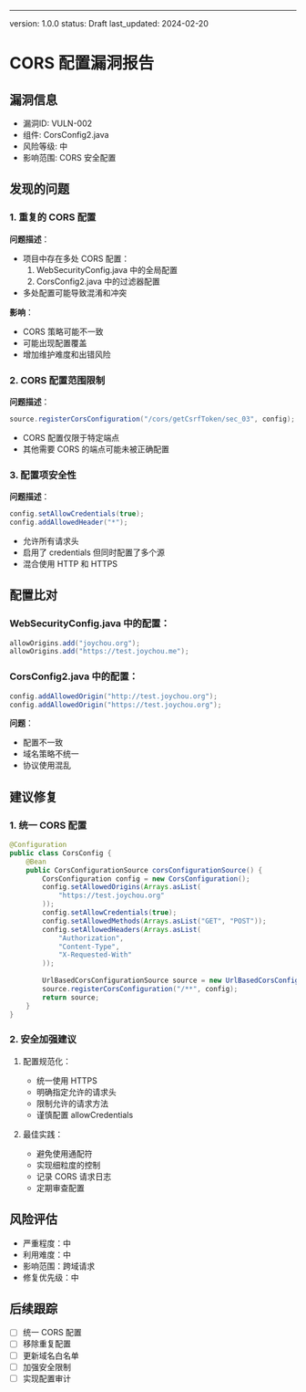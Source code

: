 ---
version: 1.0.0
status: Draft
last_updated: 2024-02-20

# CORS 配置漏洞报告

## 漏洞信息
- 漏洞ID: VULN-002
- 组件: CorsConfig2.java
- 风险等级: 中
- 影响范围: CORS 安全配置

## 发现的问题

### 1. 重复的 CORS 配置
**问题描述**：
- 项目中存在多处 CORS 配置：
  1. WebSecurityConfig.java 中的全局配置
  2. CorsConfig2.java 中的过滤器配置
- 多处配置可能导致混淆和冲突

**影响**：
- CORS 策略可能不一致
- 可能出现配置覆盖
- 增加维护难度和出错风险

### 2. CORS 配置范围限制
**问题描述**：
```java
source.registerCorsConfiguration("/cors/getCsrfToken/sec_03", config);
```
- CORS 配置仅限于特定端点
- 其他需要 CORS 的端点可能未被正确配置

### 3. 配置项安全性
**问题描述**：
```java
config.setAllowCredentials(true);
config.addAllowedHeader("*");
```
- 允许所有请求头
- 启用了 credentials 但同时配置了多个源
- 混合使用 HTTP 和 HTTPS

## 配置比对

### WebSecurityConfig.java 中的配置：
```java
allowOrigins.add("joychou.org");
allowOrigins.add("https://test.joychou.me");
```

### CorsConfig2.java 中的配置：
```java
config.addAllowedOrigin("http://test.joychou.org");
config.addAllowedOrigin("https://test.joychou.org");
```

**问题**：
- 配置不一致
- 域名策略不统一
- 协议使用混乱

## 建议修复

### 1. 统一 CORS 配置
```java
@Configuration
public class CorsConfig {
    @Bean
    public CorsConfigurationSource corsConfigurationSource() {
        CorsConfiguration config = new CorsConfiguration();
        config.setAllowedOrigins(Arrays.asList(
            "https://test.joychou.org"
        ));
        config.setAllowCredentials(true);
        config.setAllowedMethods(Arrays.asList("GET", "POST"));
        config.setAllowedHeaders(Arrays.asList(
            "Authorization", 
            "Content-Type",
            "X-Requested-With"
        ));
        
        UrlBasedCorsConfigurationSource source = new UrlBasedCorsConfigurationSource();
        source.registerCorsConfiguration("/**", config);
        return source;
    }
}
```

### 2. 安全加强建议
1. 配置规范化：
   - 统一使用 HTTPS
   - 明确指定允许的请求头
   - 限制允许的请求方法
   - 谨慎配置 allowCredentials

2. 最佳实践：
   - 避免使用通配符
   - 实现细粒度的控制
   - 记录 CORS 请求日志
   - 定期审查配置

## 风险评估
- 严重程度：中
- 利用难度：中
- 影响范围：跨域请求
- 修复优先级：中

## 后续跟踪
- [ ] 统一 CORS 配置
- [ ] 移除重复配置
- [ ] 更新域名白名单
- [ ] 加强安全限制
- [ ] 实现配置审计 
